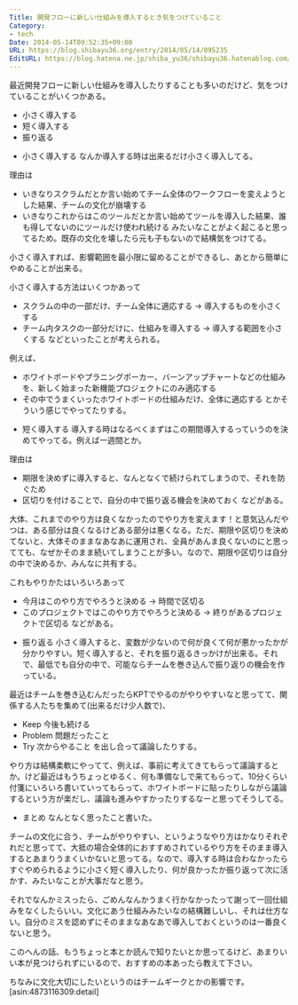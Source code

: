```yaml
---
Title: 開発フローに新しい仕組みを導入するとき気をつけていること
Category:
- tech
Date: 2014-05-14T09:52:35+09:00
URL: https://blog.shibayu36.org/entry/2014/05/14/095235
EditURL: https://blog.hatena.ne.jp/shiba_yu36/shibayu36.hatenablog.com/atom/entry/12921228815724002799
---
```


最近開発フローに新しい仕組みを導入したりすることも多いのだけど、気をつけていることがいくつかある。

- 小さく導入する
- 短く導入する
- 振り返る

* 小さく導入する
なんか導入する時は出来るだけ小さく導入してる。

理由は
- いきなりスクラムだとか言い始めてチーム全体のワークフローを変えようとした結果、チームの文化が崩壊する
- いきなりこれからはこのツールだとか言い始めてツールを導入した結果、誰も得してないのにツールだけ使われ続ける
みたいなことがよく起こると思ってるため。既存の文化を壊したら元も子もないので結構気をつけてる。

小さく導入すれば、影響範囲を最小限に留めることができるし、あとから簡単にやめることが出来る。

小さく導入する方法はいくつかあって
- スクラムの中の一部だけ、チーム全体に適応する -> 導入するものを小さくする
- チーム内タスクの一部分だけに、仕組みを導入する -> 導入する範囲を小さくする
などといったことが考えられる。

例えば、
+ ホワイトボードやプラニングポーカー、バーンアップチャートなどの仕組みを、新しく始まった新機能プロジェクトにのみ適応する
+ その中でうまくいったホワイトボードの仕組みだけ、全体に適応する
とかそういう感じでやってたりする。


* 短く導入する
導入する時はなるべくまずはこの期間導入するっていうのを決めてやってる。例えば一週間とか。

理由は
- 期限を決めずに導入すると、なんとなくで続けられてしまうので、それを防ぐため
- 区切りを付けることで、自分の中で振り返る機会を決めておく
などがある。

大体、これまでのやり方は良くなかったのでやり方を変えます！と意気込んだやつは、ある部分は良くなるけどある部分は悪くなる。ただ、期限や区切りを決めてないと、大体そのままなあなあに運用され、全員があんま良くないのにと思ってても、なぜかそのまま続いてしまうことが多い。なので、期限や区切りは自分の中で決めるか、みんなに共有する。

これもやりかたはいろいろあって
- 今月はこのやり方でやろうと決める -> 時間で区切る
- このプロジェクトではこのやり方でやろうと決める -> 終りがあるプロジェクトで区切る
などがある。


* 振り返る
小さく導入すると、変数が少ないので何が良くて何が悪かったかが分かりやすい。短く導入すると、それを振り返るきっかけが出来る。それで、最低でも自分の中で、可能ならチームを巻き込んで振り返りの機会を作っている。

最近はチームを巻き込むんだったらKPTでやるのがやりやすいなと思ってて、関係する人たちを集めて(出来るだけ少人数で)、
- Keep 今後も続ける
- Problem 問題だったこと
- Try 次からやること
を出し合って議論したりする。

やり方は結構柔軟にやってて、例えば、事前に考えてきてもらって議論するとか。けど最近はもうちょっとゆるく、何も準備なしで来てもらって、10分くらい付箋にいろいろ書いていってもらって、ホワイトボードに貼ったりしながら議論するという方が楽だし、議論も進みやすかったりするなーと思ってそうしてる。


* まとめ
なんとなく思ったこと書いた。

チームの文化に合う、チームがやりやすい、というようなやり方はかなりそれぞれだと思ってて、大抵の場合全体的におすすめされているやり方をそのまま導入するとあまりうまくいかないと思ってる。なので、導入する時は合わなかったらすぐやめられるように小さく短く導入したり、何が良かったか振り返って次に活かす、みたいなことが大事だなと思う。

それでなんかミスったら、ごめんなんかうまく行かなかったって謝って一回仕組みをなくしたらいい。文化にあう仕組みみたいなの結構難しいし、それは仕方ない。自分のミスを認めずにそのままなあなあで導入しておくというのは一番良くないと思う。

このへんの話、もうちょっと本とか読んで知りたいとか思ってるけど、あまりいい本が見つけられずにいるので、おすすめの本あったら教えて下さい。

ちなみに文化大切にしたいというのはチームギークとかの影響です。
[asin:4873116309:detail]
